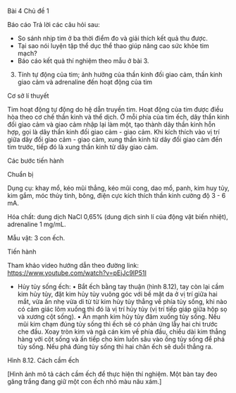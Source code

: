 Bài 4 Chủ đề 1

Báo cáo
Trả lời các câu hỏi sau:
- So sánh nhịp tim ở ba thời điểm đo và giải thích kết quả thu được.
- Tại sao nói luyện tập thể dục thể thao giúp nâng cao sức khỏe tim mạch?
- Báo cáo kết quả thí nghiệm theo mẫu ở bài 3.

3. Tính tự động của tim; ảnh hưởng của thần kinh đối giao cảm, thần kinh giao cảm và adrenaline đến hoạt động của tim

Cơ sở lí thuyết

Tim hoạt động tự động do hệ dẫn truyền tim. Hoạt động của tim được điều hòa theo cơ chế thần kinh và thể dịch. Ở mỗi phía của tim ếch, dây thần kinh đối giao cảm và giao cảm nhập lại làm một, tạo thành dây thần kinh hỗn hợp, gọi là dây thần kinh đối giao cảm - giao cảm. Khi kích thích vào vị trí giữa dây đối giao cảm - giao cảm, xung thần kinh từ dây đối giao cảm đến tim trước, tiếp đó là xung thần kinh từ dây giao cảm.

Các bước tiến hành

Chuẩn bị

Dụng cụ: khay mổ, kéo mũi thẳng, kéo mũi cong, dao mổ, panh, kim huy tủy, kim gắm, móc thủy tinh, bông, điện cực kích thích thần kinh cường độ 3 - 6 mA.

Hóa chất: dung dịch NaCl 0,65% (dung dịch sinh lí của động vật biến nhiệt), adrenaline 1 mg/mL.

Mẫu vật: 3 con ếch.

Tiến hành

Tham khảo video hướng dẫn theo đường link:
https://www.youtube.com/watch?v=pEjJc9IP51I

- Hủy tủy sống ếch:
• Bắt ếch bằng tay thuận (hình 8.12), tay còn lại cầm kim hủy tủy, đặt kim hủy tủy vuông góc với bề mặt da ở vị trí giữa hai mắt, vừa ấn nhẹ vừa di từ từ kim hủy tủy thẳng về phía tủy sống, khi nào có cảm giác lõm xuống thì đó là vị trí hủy tủy (vị trí tiếp giáp giữa hộp sọ và xương cột sống).
• Ấn mạnh kim hủy tủy đâm xuống tủy sống. Nếu mũi kim chạm đúng tủy sống thì ếch sẽ có phản ứng lẫy hai chi trước che đầu. Xoay tròn kim và ngả cán kim về phía đầu, chiều dài kim thẳng hàng với cột sống và ấn tiếp cho kim luồn sâu vào ống tủy sống để phá tủy sống. Nếu phá đúng tủy sống thì hai chân ếch sẽ duỗi thẳng ra.

Hình 8.12. Cách cầm ếch

[Hình ảnh mô tả cách cầm ếch để thực hiện thí nghiệm. Một bàn tay đeo găng trắng đang giữ một con ếch nhỏ màu nâu xám.]